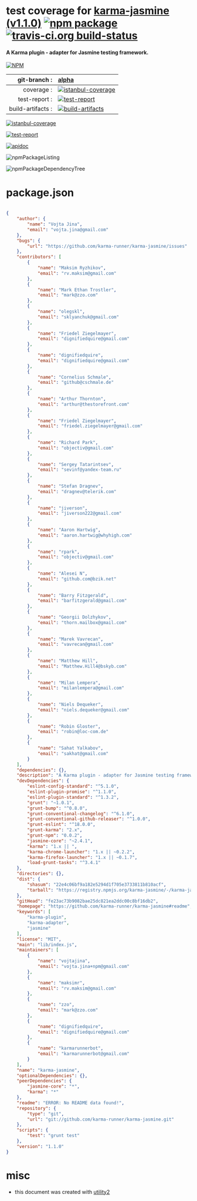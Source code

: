 # test coverage for  [karma-jasmine (v1.1.0)](https://github.com/karma-runner/karma-jasmine#readme)  [![npm package](https://img.shields.io/npm/v/npmtest-karma-jasmine.svg?style=flat-square)](https://www.npmjs.org/package/npmtest-karma-jasmine) [![travis-ci.org build-status](https://api.travis-ci.org/npmtest/node-npmtest-karma-jasmine.svg)](https://travis-ci.org/npmtest/node-npmtest-karma-jasmine)
#### A Karma plugin - adapter for Jasmine testing framework.

[![NPM](https://nodei.co/npm/karma-jasmine.png?downloads=true)](https://www.npmjs.com/package/karma-jasmine)

| git-branch : | [alpha](https://github.com/npmtest/node-npmtest-karma-jasmine/tree/alpha)|
|--:|:--|
| coverage : | [![istanbul-coverage](https://npmtest.github.io/node-npmtest-karma-jasmine/build/coverage.badge.svg)](https://npmtest.github.io/node-npmtest-karma-jasmine/build/coverage.html/index.html)|
| test-report : | [![test-report](https://npmtest.github.io/node-npmtest-karma-jasmine/build/test-report.badge.svg)](https://npmtest.github.io/node-npmtest-karma-jasmine/build/test-report.html)|
| build-artifacts : | [![build-artifacts](https://npmtest.github.io/node-npmtest-karma-jasmine/glyphicons_144_folder_open.png)](https://github.com/npmtest/node-npmtest-karma-jasmine/tree/gh-pages/build)|

[![istanbul-coverage](https://npmtest.github.io/node-npmtest-karma-jasmine/build/screenCapture.buildCustomOrg.browser.coverage.html.png)](https://npmtest.github.io/node-npmtest-karma-jasmine/build/coverage.html/index.html)

[![test-report](https://npmtest.github.io/node-npmtest-karma-jasmine/build/screenCapture.buildCustomOrg.browser.%252Fhome%252Ftravis%252Fbuild%252Fnpmtest%252Fnode-npmtest-karma-jasmine%252Ftmp%252Fbuild%252Ftest-report.html.png)](https://npmtest.github.io/node-npmtest-karma-jasmine/build/test-report.html)

[![apidoc](https://npmdoc.github.io/node-npmdoc-karma-jasmine/build/screenCapture.buildApidoc.browser.%252Fhome%252Ftravis%252Fbuild%252Fnpmdoc%252Fnode-npmdoc-karma-jasmine%252Ftmp%252Fbuild%252Fapidoc.html.png)](https://npmdoc.github.io/node-npmdoc-karma-jasmine/build/apidoc.html)

![npmPackageListing](https://npmtest.github.io/node-npmtest-karma-jasmine/build/screenCapture.npmPackageListing.svg)

![npmPackageDependencyTree](https://npmtest.github.io/node-npmtest-karma-jasmine/build/screenCapture.npmPackageDependencyTree.svg)



# package.json

```json

{
    "author": {
        "name": "Vojta Jina",
        "email": "vojta.jina@gmail.com"
    },
    "bugs": {
        "url": "https://github.com/karma-runner/karma-jasmine/issues"
    },
    "contributors": [
        {
            "name": "Maksim Ryzhikov",
            "email": "rv.maksim@gmail.com"
        },
        {
            "name": "Mark Ethan Trostler",
            "email": "mark@zzo.com"
        },
        {
            "name": "olegskl",
            "email": "sklyanchuk@gmail.com"
        },
        {
            "name": "Friedel Ziegelmayer",
            "email": "dignifiedquire@gmail.com"
        },
        {
            "name": "dignifiedquire",
            "email": "dignifiedquire@gmail.com"
        },
        {
            "name": "Cornelius Schmale",
            "email": "github@cschmale.de"
        },
        {
            "name": "Arthur Thornton",
            "email": "arthur@thestorefront.com"
        },
        {
            "name": "Friedel Ziegelmayer",
            "email": "friedel.ziegelmayer@gmail.com"
        },
        {
            "name": "Richard Park",
            "email": "objectiv@gmail.com"
        },
        {
            "name": "Sergey Tatarintsev",
            "email": "sevinf@yandex-team.ru"
        },
        {
            "name": "Stefan Dragnev",
            "email": "dragnev@telerik.com"
        },
        {
            "name": "jiverson",
            "email": "jiverson222@gmail.com"
        },
        {
            "name": "Aaron Hartwig",
            "email": "aaron.hartwig@whyhigh.com"
        },
        {
            "name": "rpark",
            "email": "objectiv@gmail.com"
        },
        {
            "name": "Alesei N",
            "email": "github.com@bzik.net"
        },
        {
            "name": "Barry Fitzgerald",
            "email": "barfitzgerald@gmail.com"
        },
        {
            "name": "Georgii Dolzhykov",
            "email": "thorn.mailbox@gmail.com"
        },
        {
            "name": "Marek Vavrecan",
            "email": "vavrecan@gmail.com"
        },
        {
            "name": "Matthew Hill",
            "email": "Matthew.Hill4@bskyb.com"
        },
        {
            "name": "Milan Lempera",
            "email": "milanlempera@gmail.com"
        },
        {
            "name": "Niels Dequeker",
            "email": "niels.dequeker@gmail.com"
        },
        {
            "name": "Robin Gloster",
            "email": "robin@loc-com.de"
        },
        {
            "name": "Sahat Yalkabov",
            "email": "sakhat@gmail.com"
        }
    ],
    "dependencies": {},
    "description": "A Karma plugin - adapter for Jasmine testing framework.",
    "devDependencies": {
        "eslint-config-standard": "^5.1.0",
        "eslint-plugin-promise": "^1.1.0",
        "eslint-plugin-standard": "^1.3.2",
        "grunt": "~1.0.1",
        "grunt-bump": "^0.8.0",
        "grunt-conventional-changelog": "^6.1.0",
        "grunt-conventional-github-releaser": "^1.0.0",
        "grunt-eslint": "^18.0.0",
        "grunt-karma": "2.x",
        "grunt-npm": "0.0.2",
        "jasmine-core": "~2.4.1",
        "karma": "1.x || ",
        "karma-chrome-launcher": "1.x || ~0.2.2",
        "karma-firefox-launcher": "1.x || ~0.1.7",
        "load-grunt-tasks": "^3.4.1"
    },
    "directories": {},
    "dist": {
        "shasum": "22e4c06bf9a182e5294d1f705e3733811b810acf",
        "tarball": "https://registry.npmjs.org/karma-jasmine/-/karma-jasmine-1.1.0.tgz"
    },
    "gitHead": "fe23ac73b9082bae25dc821ea2ddc00c8bf16db2",
    "homepage": "https://github.com/karma-runner/karma-jasmine#readme",
    "keywords": [
        "karma-plugin",
        "karma-adapter",
        "jasmine"
    ],
    "license": "MIT",
    "main": "lib/index.js",
    "maintainers": [
        {
            "name": "vojtajina",
            "email": "vojta.jina+npm@gmail.com"
        },
        {
            "name": "maksimr",
            "email": "rv.maksim@gmail.com"
        },
        {
            "name": "zzo",
            "email": "mark@zzo.com"
        },
        {
            "name": "dignifiedquire",
            "email": "dignifiedquire@gmail.com"
        },
        {
            "name": "karmarunnerbot",
            "email": "karmarunnerbot@gmail.com"
        }
    ],
    "name": "karma-jasmine",
    "optionalDependencies": {},
    "peerDependencies": {
        "jasmine-core": "*",
        "karma": "*"
    },
    "readme": "ERROR: No README data found!",
    "repository": {
        "type": "git",
        "url": "git://github.com/karma-runner/karma-jasmine.git"
    },
    "scripts": {
        "test": "grunt test"
    },
    "version": "1.1.0"
}
```



# misc
- this document was created with [utility2](https://github.com/kaizhu256/node-utility2)
